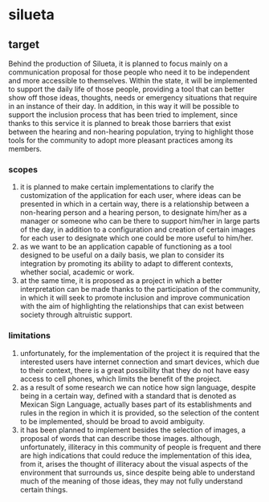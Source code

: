 # silueta
## target
Behind the production of Silueta, it is planned to focus mainly on a communication proposal for those people who need it to be independent and more accessible to themselves. Within the state, it will be implemented to support the daily life of those people, providing a tool that can better show off those ideas, thoughts, needs or emergency situations that require in an instance of their day. In addition, in this way it will be possible to support the inclusion process that has been tried to implement, since thanks to this service it is planned to break those barriers that exist between the hearing and non-hearing population, trying to highlight those tools for the community to adopt more pleasant practices among its members.

### scopes

 1. it is planned to make certain implementations to clarify the customization of the application for each user, where ideas can be presented in which in a certain way, there is a relationship between a non-hearing person and a hearing person, to designate him/her as a manager or someone who can be there to support him/her in large parts of the day, in addition to a configuration and creation of certain images for each user to designate which one could be more useful to him/her.
 2. as we want to be an application capable of functioning as a tool designed to be useful on a daily basis, we plan to consider its integration by promoting its ability to adapt to different contexts, whether social, academic or work.
 3. at the same time, it is proposed as a project in which a better interpretation can be made thanks to the participation of the community, in which it will seek to promote inclusion and improve communication with the aim of highlighting the relationships that can exist between society through altruistic support.


### limitations

 1. unfortunately, for the implementation of the project it is required that the interested users have internet connection and smart devices, which due to their context, there is a great possibility that they do not have easy access to cell phones, which limits the benefit of the project.
 2. as a result of some research we can notice how sign language, despite being in a certain way, defined with a standard that is denoted as Mexican Sign Language, actually bases part of its establishments and rules in the region in which it is provided, so the selection of the content to be implemented, should be broad to avoid ambiguity.
 3. it has been planned to implement besides the selection of images, a proposal of words that can describe those images. although, unfortunately, illiteracy in this community of people is frequent and there are high indications that could reduce the implementation of this idea, from it, arises the thought of illiteracy about the visual aspects of the environment that surrounds us, since despite being able to understand much of the meaning of those ideas, they may not fully understand certain things.
